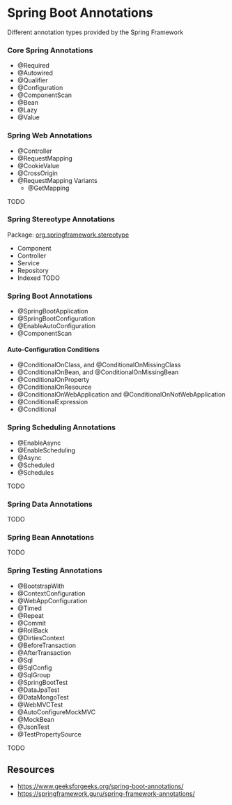 # Spring Boot Annotations
Different annotation types provided by the Spring Framework

### Core Spring Annotations
* @Required
* @Autowired
* @Qualifier
* @Configuration
* @ComponentScan
* @Bean
* @Lazy
* @Value

### Spring Web Annotations
* @Controller
* @RequestMapping
* @CookieValue
* @CrossOrigin
* @RequestMapping Variants
  * @GetMapping

TODO

### Spring Stereotype Annotations
Package: [org.springframework.stereotype](https://docs.spring.io/spring-framework/docs/current/javadoc-api/org/springframework/stereotype/package-summary.html)
* Component
* Controller
* Service
* Repository
* Indexed
TODO

### Spring Boot Annotations
* @SpringBootApplication
* @SpringBootConfiguration
* @EnableAutoConfiguration
* @ComponentScan

#### Auto-Configuration Conditions
* @ConditionalOnClass, and @ConditionalOnMissingClass
* @ConditionalOnBean, and @ConditionalOnMissingBean
* @ConditionalOnProperty
* @ConditionalOnResource
* @ConditionalOnWebApplication and @ConditionalOnNotWebApplication
* @ConditionalExpression
* @Conditional

### Spring Scheduling Annotations
* @EnableAsync
* @EnableScheduling
* @Async
* @Scheduled
* @Schedules

TODO
### Spring Data Annotations
TODO 
### Spring Bean Annotations
TODO

### Spring Testing Annotations
* @BootstrapWith
* @ContextConfiguration
* @WebAppConfiguration
* @Timed
* @Repeat
* @Commit
* @RollBack
* @DirtiesContext
* @BeforeTransaction
* @AfterTransaction
* @Sql
* @SqlConfig
* @SqlGroup
* @SpringBootTest
* @DataJpaTest
* @DataMongoTest
* @WebMVCTest
* @AutoConfigureMockMVC
* @MockBean
* @JsonTest
* @TestPropertySource

TODO

## Resources 
* https://www.geeksforgeeks.org/spring-boot-annotations/
* https://springframework.guru/spring-framework-annotations/
